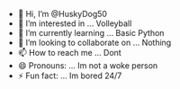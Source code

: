 - 👋 Hi, I’m @HuskyDog50
- 👀 I’m interested in ... Volleyball
- 🌱 I’m currently learning ... Basic Python
- 💞️ I’m looking to collaborate on ... Nothing
- 📫 How to reach me ... Dont
- 😄 Pronouns: ... Im not a woke person
- ⚡ Fun fact: ... Im bored 24/7

<!---
HuskyDog50/HuskyDog50 is a ✨ special ✨ repository because its `README.md` (this file) appears on your GitHub profile.
You can click the Preview link to take a look at your changes.
--->
